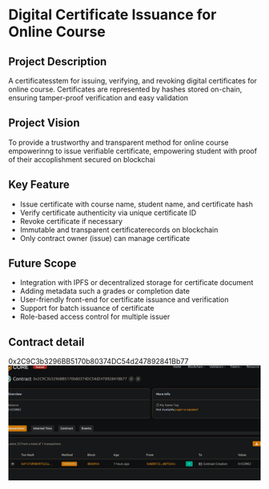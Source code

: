 # Digital Certificate Issuance for Online Course

## Project Description
A certificatesstem for issuing, verifying, and revoking digital certificates  for online course. Certificates are represented by hashes stored on-chain, ensuring tamper-proof verification and easy validation

## Project Vision
To provide a trustworthy and transparent method for online course empowerinng to issue verifiable certificate, empowering student with proof of their accoplishment secured on blockchai

## Key Feature
- Issue certificate with course name, student name, and certificate hash
- Verify certificate authenticity via unique certificate ID
- Revoke certificate if necessary 
- Immutable and transparent certificaterecords on blockchain
- Only contract owner (issue) can manage certificate
## Future Scope
- Integration with IPFS or decentralized storage for certificate document
- Adding metadata such a grades or completion date
- User-friendly front-end for certificate issuance and verification
- Support for batch issuance of certificate
- Role-based access control for multiple issuer

## Contract detail
0x2C9C3b3296BB5170b80374DC54d247892841Bb77![alt text](image.png)
